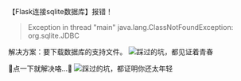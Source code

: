 【Flask连接sqlite数据库】报错！

>Exception in thread "main" java.lang.ClassNotFoundException: org.sqlite.JDBC

解决方案：要下载数据库的支持文件。
![踩过的坑，都见证着青春](https://upload-images.jianshu.io/upload_images/17476267-c25632cbbfff30d4.png?imageMogr2/auto-orient/strip%7CimageView2/2/w/1240)

🌰点一下就解决咯...🥂
![踩过的坑，都证明你还太年轻](https://upload-images.jianshu.io/upload_images/17476267-88c6c95280bf19de.png?imageMogr2/auto-orient/strip%7CimageView2/2/w/1240)
